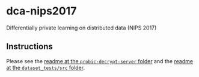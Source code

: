 # dca-nips2017
Differentially private learning on distributed data (NIPS 2017)

## Instructions

Please see the [readme at the `probic-decrypt-server` folder](probic-decrypt-server) and the [readme at the `dataset_tests/src` folder](dataset_tests/src).
